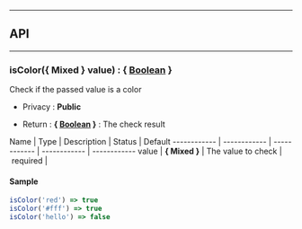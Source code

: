 


-----------------------------
## API
-----------------------------

### isColor({ Mixed } value) : { <a class="link" href="https://developer.mozilla.org/fr/docs/Web/JavaScript/Reference/Objets_globaux/Boolean" target="_blank" title="Boolean">Boolean</a> }
Check if the passed value is a color

- Privacy : **Public**

- Return : **{ <a class="link" href="https://developer.mozilla.org/fr/docs/Web/JavaScript/Reference/Objets_globaux/Boolean" target="_blank" title="Boolean">Boolean</a> }** : The check result

Name | Type | Description | Status | Default
------------ | ------------ | ------------ | ------------ | ------------
value | **{ Mixed }** | The value to check | required | 


#### Sample
```js
isColor('red') => true
isColor('#fff') => true
isColor('hello') => false

```


